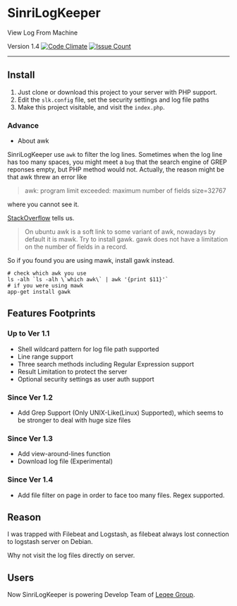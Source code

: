 # SinriLogKeeper

View Log From Machine

Version 1.4 
[![Code Climate](https://codeclimate.com/github/sinri/SinriLogKeeper/badges/gpa.svg)](https://codeclimate.com/github/sinri/SinriLogKeeper) 
[![Issue Count](https://codeclimate.com/github/sinri/SinriLogKeeper/badges/issue_count.svg)](https://codeclimate.com/github/sinri/SinriLogKeeper)

----

## Install

1. Just clone or download this project to your server with PHP support.
2. Edit the `slk.config` file, set the security settings and log file paths
3. Make this project visitable, and visit the `index.php`.

### Advance

* About awk

SinriLogKeeper use `awk` to filter the log lines. Sometimes when the log line has too many spaces, you might meet a `bug` that the search engine of GREP reponses empty, but PHP method would not. Actually, the reason might be that awk threw an error like

> awk: program limit exceeded: maximum number of fields size=32767

where you cannot see it.

[StackOverflow](http://stackoverflow.com/questions/24292787/awk-program-limit-exceeded-maximum-number-of-fields-size-32767) tells us. 

> On ubuntu awk is a soft link to some variant of awk, nowadays by default it is mawk. Try to install gawk. gawk does not have a limitation on the number of fields in a record.

So if you found you are using mawk, install gawk instead.

	# check which awk you use
	ls -alh `ls -alh \`which awk\` | awk '{print $11}'`
	# if you were using mawk
	app-get install gawk

## Features Footprints

### Up to Ver 1.1

* Shell wildcard pattern for log file path supported
* Line range support
* Three search methods including Regular Expression support
* Result Limitation to protect the server
* Optional security settings as user auth support

### Since Ver 1.2

* Add Grep Support (Only UNIX-Like(Linux) Supported), which seems to be stronger to deal with huge size files

### Since Ver 1.3

* Add view-around-lines function
* Download log file (Experimental)

### Since Ver 1.4

* Add file filter on page in order to face too many files. Regex supported.

## Reason

I was trapped with Filebeat and Logstash, as filebeat always lost connection to logstash server on Debian.

Why not visit the log files directly on server.

## Users

Now SinriLogKeeper is powering Develop Team of [Leqee Group](http://www.leqee.com/).